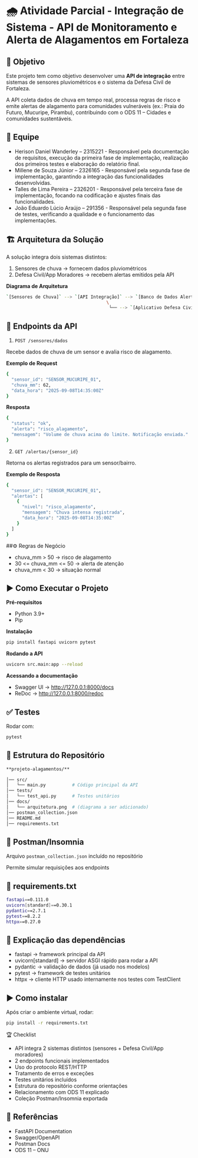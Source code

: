 # 🌧️ Atividade Parcial - Integração de Sistema - API de Monitoramento e Alerta de Alagamentos em Fortaleza

## 📌 Objetivo
Este projeto tem como objetivo desenvolver uma **API de integração** entre sistemas de sensores pluviométricos e o sistema da Defesa Civil de Fortaleza.

A API coleta dados de chuva em tempo real, processa regras de risco e emite alertas de alagamento para comunidades vulneráveis (ex.: Praia do Futuro, Mucuripe, Pirambu), contribuindo com o ODS 11 – Cidades e comunidades sustentáveis.

## 👥 Equipe

- Herison Daniel Wanderley  – 2315221 - Responsável pela documentação de requisitos, execução da primeira fase de implementação, realização dos primeiros testes e elaboração do relatório final.
- Millene de Souza Júnior   – 2326165  - Responsável pela segunda fase de implementação, garantindo a integração das funcionalidades desenvolvidas.
- Talles de Lima Pereira    – 2326201  - Responsável pela terceira fase de implementação, focando na codificação e ajustes finais das funcionalidades.
- João Eduardo Lúcio Araújo – 291356   - Responsável pela segunda fase de testes, verificando a qualidade e o funcionamento das implementações.

## 🏗️ Arquitetura da Solução

A solução integra dois sistemas distintos:

1. Sensores de chuva → fornecem dados pluviométricos
2. Defesa Civil/App Moradores → recebem alertas emitidos pela API

**Diagrama de Arquitetura**

```bash
`[Sensores de Chuva]` --> `[API Integração]` --> `[Banco de Dados Alertas]`
                                      \
                                       └── --> `[Aplicativo Defesa Civil / Moradores]`
```

## 📡 Endpoints da API

1. `POST /sensores/dados`

Recebe dados de chuva de um sensor e avalia risco de alagamento.

**Exemplo de Request**
```bash
{
  "sensor_id": "SENSOR_MUCURIPE_01",
  "chuva_mm": 62,
  "data_hora": "2025-09-08T14:35:00Z" 
}
```

**Resposta**
```bash
{
  "status": "ok",
  "alerta": "risco_alagamento",
  "mensagem": "Volume de chuva acima do limite. Notificação enviada."
}
```
2. `GET /alertas/{sensor_id}`

Retorna os alertas registrados para um sensor/bairro.

**Exemplo de Resposta**
```bash
{
  "sensor_id": "SENSOR_MUCURIPE_01",
  "alertas": [
    {
      "nivel": "risco_alagamento",
      "mensagem": "Chuva intensa registrada",
      "data_hora": "2025-09-08T14:35:00Z"
    }
  ]
}
```
##⚙️ Regras de Negócio

- chuva_mm > 50 → risco de alagamento
- 30 <= chuva_mm <= 50 → alerta de atenção
- chuva_mm < 30 → situação normal


## ▶️ Como Executar o Projeto
**Pré-requisitos**

- Python 3.9+
- Pip

**Instalação**
```bash
pip install fastapi uvicorn pytest
```
**Rodando a API**
```bash
uvicorn src.main:app --reload
```
**Acessando a documentação**

- Swagger UI → http://127.0.0.1:8000/docs
- ReDoc → http://127.0.0.1:8000/redoc

## ✅ Testes

Rodar com:
```bash
pytest
```
## 📂 Estrutura do Repositório
```bash
**projeto-alagamentos/**

│── src/
│   └── main.py          # Código principal da API
│── tests/
│   └── test_api.py      # Testes unitários
│── docs/
│   └── arquitetura.png  # (diagrama a ser adicionado)
│── postman_collection.json
│── README.md
│── requirements.txt
```
## 🧪 Postman/Insomnia

Arquivo `postman_collection.json` incluído no repositório

Permite simular requisições aos endpoints

## 📄 requirements.txt
```bash
fastapi==0.111.0
uvicorn[standard]==0.30.1
pydantic==2.7.1
pytest==8.2.2
httpx==0.27.0
```
## 📌 Explicação das dependências

- fastapi → framework principal da API
- uvicorn[standard] → servidor ASGI rápido para rodar a API
- pydantic → validação de dados (já usado nos modelos)
- pytest → framework de testes unitários
- httpx → cliente HTTP usado internamente nos testes com TestClient

## ▶️ Como instalar

Após criar o ambiente virtual, rodar:
```bash
pip install -r requirements.txt
```
🏆 Checklist

- API integra 2 sistemas distintos (sensores + Defesa Civil/App moradores)
- 2 endpoints funcionais implementados
- Uso do protocolo REST/HTTP
- Tratamento de erros e exceções
- Testes unitários incluídos
- Estrutura do repositório conforme orientações
- Relacionamento com ODS 11 explicado
- Coleção Postman/Insomnia exportada

## 📖 Referências

- FastAPI Documentation
- Swagger/OpenAPI
- Postman Docs
- ODS 11 – ONU
